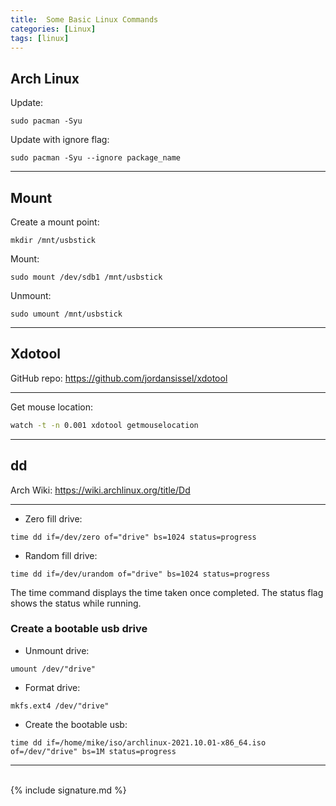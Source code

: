 ```yaml
---
title:  Some Basic Linux Commands
categories: [Linux]
tags: [linux]
---
```


## Arch Linux

Update:
```terminal
sudo pacman -Syu
```

Update with ignore flag:
```terminal
sudo pacman -Syu --ignore package_name
```

---

## Mount

Create a mount point:
```terminal
mkdir /mnt/usbstick
```

Mount:
```terminal
sudo mount /dev/sdb1 /mnt/usbstick
```

Unmount:
```terminal
sudo umount /mnt/usbstick
```

---

## Xdotool

GitHub repo:
<a href="https://github.com/jordansissel/xdotool" target="_blank">https://github.com/jordansissel/xdotool</a>

---

Get mouse location:
```sh
watch -t -n 0.001 xdotool getmouselocation
```

---

## dd

Arch Wiki:
<a href="https://wiki.archlinux.org/title/Dd" target="_blank">https://wiki.archlinux.org/title/Dd</a>

---

- Zero fill drive:
```terminal
time dd if=/dev/zero of="drive" bs=1024 status=progress
```

- Random fill drive:
```terminal
time dd if=/dev/urandom of="drive" bs=1024 status=progress
```

The time command displays the time taken once completed.  The status flag shows the status while running.


### Create a bootable usb drive

- Unmount drive:
```terminal
umount /dev/"drive"
```

- Format drive:
```terminal
mkfs.ext4 /dev/"drive"
```

- Create the bootable usb:
```terminal
time dd if=/home/mike/iso/archlinux-2021.10.01-x86_64.iso of=/dev/"drive" bs=1M status=progress
```

---
<br>
{% include signature.md %}